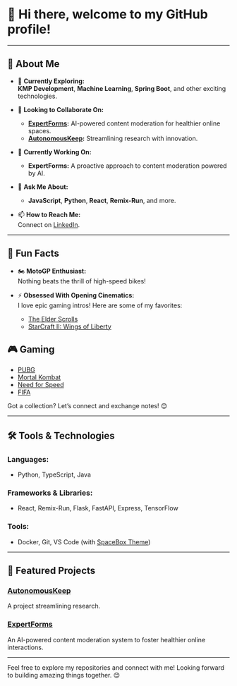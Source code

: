 # 👋 Hi there, welcome to my GitHub profile!  

---

## 🌟 About Me  

- 🌱 **Currently Exploring:**  
  **KMP Development**, **Machine Learning**, **Spring Boot**, and other exciting technologies.  

- 👯 **Looking to Collaborate On:**  
  - **[ExpertForms](https://github.com/mosesimbahale0/ExpertForms):** AI-powered content moderation for healthier online spaces.  
  - **[AutonomousKeep](https://github.com/mosesimbahale0/AutonomousKeep):** Streamlining research with innovation.  

- 🔭 **Currently Working On:**  
  - **ExpertForms:** A proactive approach to content moderation powered by AI.  

- 💬 **Ask Me About:**  
  - **JavaScript**, **Python**, **React**, **Remix-Run**, and more.  

- 📫 **How to Reach Me:**  
  Connect on [LinkedIn](https://www.linkedin.com/in/moses-imbahale).  

---

## 🎉 Fun Facts  

- 🏍️ **MotoGP Enthusiast:**  
  Nothing beats the thrill of high-speed bikes!  

- ⚡ **Obsessed With Opening Cinematics:**  
  I love epic gaming intros! Here are some of my favorites:  
  - [The Elder Scrolls](https://youtu.be/y7Ulq5dvTpo?si=hxSWH1MZbA8QaIfA)  
  - [StarCraft II: Wings of Liberty](https://youtu.be/O7hgjuFfn3A)  

## 🎮 Gaming  

- [PUBG](https://pubg.com/en/main)  
- [Mortal Kombat](https://www.mortalkombat.com/en-us)  
- [Need for Speed](https://www.ea.com/games/need-for-speed)  
- [FIFA](https://www.ea.com/games/fifa)  

Got a collection? Let’s connect and exchange notes! 😊  

---

## 🛠️ Tools & Technologies  

### **Languages:**  
- Python, TypeScript, Java  

### **Frameworks & Libraries:**  
- React, Remix-Run, Flask, FastAPI, Express, TensorFlow  

### **Tools:**  
- Docker, Git, VS Code (with [SpaceBox Theme](https://marketplace.visualstudio.com/items?itemName=SpaceBox.spacebox-theme))  

---

## 🚀 Featured Projects  

### **[AutonomousKeep](https://github.com/mosesimbahale0/AutonomousKeep)**  
A project streamlining research.  

### **[ExpertForms](https://github.com/mosesimbahale0/ExpertForms)**  
An AI-powered content moderation system to foster healthier online interactions.  

---

Feel free to explore my repositories and connect with me! Looking forward to building amazing things together. 😊  
